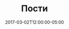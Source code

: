 ---
title: "Пости"
date: 2017-03-02T12:00:00-05:00
cascade:
  featured_image: '/images/Main-preview2.jpg'
---